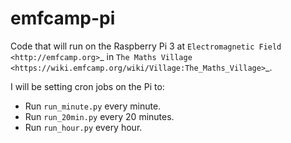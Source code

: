 # emfcamp-pi
Code that will run on the Raspberry Pi 3 at
`Electromagnetic Field <http://emfcamp.org>`_ in 
`The Maths Village <https://wiki.emfcamp.org/wiki/Village:The_Maths_Village>`_.

I will be setting cron jobs on the Pi to:
- Run `run_minute.py` every minute.
- Run `run_20min.py` every 20 minutes.
- Run `run_hour.py` every hour.
